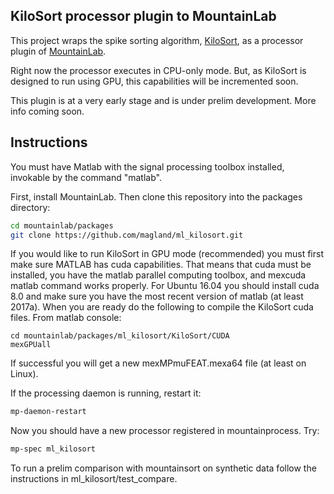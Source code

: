 ## KiloSort processor plugin to MountainLab

This project wraps the spike sorting algorithm, [KiloSort](https://github.com/cortex-lab/KiloSort), as a processor plugin of [MountainLab](https://github.com/magland/mountainlab).

Right now the processor executes in CPU-only mode. But, as KiloSort is designed to run using GPU, this capabilities will be incremented soon.

This plugin is at a very early stage and is under prelim development. More info coming soon.

## Instructions

You must have Matlab with the signal processing toolbox installed, invokable by the command "matlab".

First, install MountainLab. Then clone this repository into the packages directory:

```bash
cd mountainlab/packages
git clone https://github.com/magland/ml_kilosort.git
```

If you would like to run KiloSort in GPU mode (recommended) you must first make sure MATLAB has cuda capabilities. That means that cuda must be installed, you have the matlab parallel computing toolbox, and mexcuda matlab command works properly. For Ubuntu 16.04 you should install cuda 8.0 and make sure you have the most recent version of matlab (at least 2017a). When you are ready do the following to compile the KiloSort cuda files. From matlab console:

```
cd mountainlab/packages/ml_kilosort/KiloSort/CUDA
mexGPUall
```

If successful you will get a new mexMPmuFEAT.mexa64 file (at least on Linux).

If the processing daemon is running, restart it:

```bash
mp-daemon-restart
```

Now you should have a new processor registered in mountainprocess. Try:

```bash
mp-spec ml_kilosort
```

To run a prelim comparison with mountainsort on synthetic data follow the instructions in ml_kilosort/test_compare.


